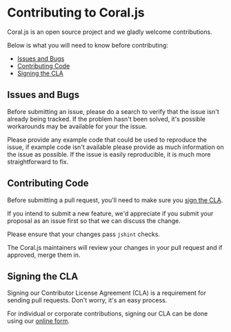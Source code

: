 # Contributing to Coral.js

Coral.js is an open source project and we gladly welcome contributions.

Below is what you will need to know before contributing:

* [Issues and Bugs](#issues)
* [Contributing Code](#contributing_code)
* [Signing the CLA](#cla)


## <a name="issues"></a> Issues and Bugs


Before submitting an issue, please do a search to verify that the issue isn't already being tracked.  If the problem hasn't been solved, it's possible workarounds may be available for your the issue.

Please provide any example code that could be used to reproduce the issue, if example code isn't available please provide as much information on the issue as possible.  If the issue is easily reproducible, it is much more straightforward to fix.


## <a name="contributing_code"></a> Contributing Code

Before submitting a pull request, you'll need to make sure you [sign the CLA](#cla).

If you intend to submit a new feature, we'd appreciate if you submit your proposal as an issue first so that we can discuss the change.

Please ensure that your changes pass `jshint` checks.

The Coral.js maintainers will review your changes in your pull request and if approved, merge them in.


## <a name="cla"></a> Signing the CLA

Signing our Contributor License Agreement (CLA) is a requirement for sending pull requests.  Don't worry, it's an easy process.

For individual or corporate contributions, signing our CLA can be done using our [online form](https://lockerdome.com/cla).
